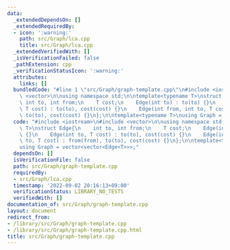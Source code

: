 ```yaml
---
data:
  _extendedDependsOn: []
  _extendedRequiredBy:
  - icon: ':warning:'
    path: src/Graph/lca.cpp
    title: src/Graph/lca.cpp
  _extendedVerifiedWith: []
  _isVerificationFailed: false
  _pathExtension: cpp
  _verificationStatusIcon: ':warning:'
  attributes:
    links: []
  bundledCode: "#line 1 \"src/Graph/graph-template.cpp\"\n#include <iostream>\n#include\
    \ <vector>\n\nusing namespace std;\n\ntemplate<typename T>\nstruct Edge{\n   \
    \ int to, int from;\n    T cost;\n    Edge(int to) : to(to) {}\n    Edge(int to,\
    \ T cost) : to(to), cost(cost) {}\n    Edge(int from, int to, T cost) : from(from),\
    \ to(to), cost(cost) {}\n};\n\ntemplate<typename T>\nusing Graph = vector<vector<Edge<T>>>;\n"
  code: "#include <iostream>\n#include <vector>\n\nusing namespace std;\n\ntemplate<typename\
    \ T>\nstruct Edge{\n    int to, int from;\n    T cost;\n    Edge(int to) : to(to)\
    \ {}\n    Edge(int to, T cost) : to(to), cost(cost) {}\n    Edge(int from, int\
    \ to, T cost) : from(from), to(to), cost(cost) {}\n};\n\ntemplate<typename T>\n\
    using Graph = vector<vector<Edge<T>>>;"
  dependsOn: []
  isVerificationFile: false
  path: src/Graph/graph-template.cpp
  requiredBy:
  - src/Graph/lca.cpp
  timestamp: '2022-09-02 20:16:13+09:00'
  verificationStatus: LIBRARY_NO_TESTS
  verifiedWith: []
documentation_of: src/Graph/graph-template.cpp
layout: document
redirect_from:
- /library/src/Graph/graph-template.cpp
- /library/src/Graph/graph-template.cpp.html
title: src/Graph/graph-template.cpp
---
```

